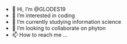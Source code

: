 - 👋 Hi, I’m @GLODES19
- 👀 I’m interested in coding 
- 🌱 I’m currently studying information science 
- 💞️ I’m looking to collaborate on phyton 
- 📫 How to reach me ...

<!---
GLODES19/GLODES19 is a ✨ special ✨ repository because its `README.md` (this file) appears on your GitHub profile.
You can click the Preview link to take a look at your changes.
--->

